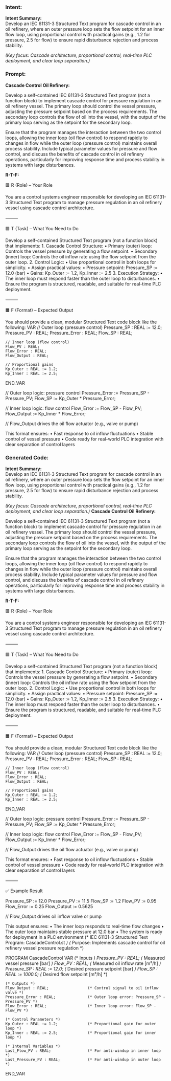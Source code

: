 ### Intent:
**Intent Summary:**  
Develop an IEC 61131-3 Structured Text program for cascade control in an oil refinery, where an outer pressure loop sets the flow setpoint for an inner flow loop, using proportional control with practical gains (e.g., 1.2 for pressure, 2.5 for flow) to ensure rapid disturbance rejection and process stability.  

*(Key focus: Cascade architecture, proportional control, real-time PLC deployment, and clear loop separation.)*

### Prompt:
**Cascade Control Oil Refinery:**

Develop a self-contained IEC 61131-3 Structured Text program (not a function block) to implement cascade control for pressure regulation in an oil refinery vessel. The primary loop should control the vessel pressure, adjusting the pressure setpoint based on the process requirements. The secondary loop controls the flow of oil into the vessel, with the output of the primary loop serving as the setpoint for the secondary loop.

Ensure that the program manages the interaction between the two control loops, allowing the inner loop (oil flow control) to respond rapidly to changes in flow while the outer loop (pressure control) maintains overall process stability. Include typical parameter values for pressure and flow control, and discuss the benefits of cascade control in oil refinery operations, particularly for improving response time and process stability in systems with large disturbances.

**R-T-F:**

🟥 R (Role) – Your Role

You are a control systems engineer responsible for developing an IEC 61131-3 Structured Text program to manage pressure regulation in an oil refinery vessel using cascade control architecture.

⸻

🟩 T (Task) – What You Need to Do

Develop a self-contained Structured Text program (not a function block) that implements:
	1.	Cascade Control Structure:
	•	Primary (outer) loop: Controls the vessel pressure by generating a flow setpoint.
	•	Secondary (inner) loop: Controls the oil inflow rate using the flow setpoint from the outer loop.
	2.	Control Logic:
	•	Use proportional control in both loops for simplicity.
	•	Assign practical values:
	•	Pressure setpoint: Pressure_SP := 12.0 (bar)
	•	Gains: Kp_Outer := 1.2, Kp_Inner := 2.5
	3.	Execution Strategy:
	•	The inner loop must respond faster than the outer loop to disturbances.
	•	Ensure the program is structured, readable, and suitable for real-time PLC deployment.

⸻

🟧 F (Format) – Expected Output

You should provide a clean, modular Structured Text code block like the following:
VAR
    // Outer loop (pressure control)
    Pressure_SP : REAL := 12.0;
    Pressure_PV : REAL;
    Pressure_Error : REAL;
    Flow_SP : REAL;

    // Inner loop (flow control)
    Flow_PV : REAL;
    Flow_Error : REAL;
    Flow_Output : REAL;

    // Proportional gains
    Kp_Outer : REAL := 1.2;
    Kp_Inner : REAL := 2.5;
END_VAR

// Outer loop logic: pressure control
Pressure_Error := Pressure_SP - Pressure_PV;
Flow_SP := Kp_Outer * Pressure_Error;

// Inner loop logic: flow control
Flow_Error := Flow_SP - Flow_PV;
Flow_Output := Kp_Inner * Flow_Error;

// Flow_Output drives the oil flow actuator (e.g., valve or pump)

This format ensures:
	•	Fast response to oil inflow fluctuations
	•	Stable control of vessel pressure
	•	Code ready for real-world PLC integration with clear separation of control layers

### Generated Code:
**Intent Summary:**  
Develop an IEC 61131-3 Structured Text program for cascade control in an oil refinery, where an outer pressure loop sets the flow setpoint for an inner flow loop, using proportional control with practical gains (e.g., 1.2 for pressure, 2.5 for flow) to ensure rapid disturbance rejection and process stability.  

*(Key focus: Cascade architecture, proportional control, real-time PLC deployment, and clear loop separation.)*
**Cascade Control Oil Refinery:**

Develop a self-contained IEC 61131-3 Structured Text program (not a function block) to implement cascade control for pressure regulation in an oil refinery vessel. The primary loop should control the vessel pressure, adjusting the pressure setpoint based on the process requirements. The secondary loop controls the flow of oil into the vessel, with the output of the primary loop serving as the setpoint for the secondary loop.

Ensure that the program manages the interaction between the two control loops, allowing the inner loop (oil flow control) to respond rapidly to changes in flow while the outer loop (pressure control) maintains overall process stability. Include typical parameter values for pressure and flow control, and discuss the benefits of cascade control in oil refinery operations, particularly for improving response time and process stability in systems with large disturbances.

**R-T-F:**

🟥 R (Role) – Your Role

You are a control systems engineer responsible for developing an IEC 61131-3 Structured Text program to manage pressure regulation in an oil refinery vessel using cascade control architecture.

⸻

🟩 T (Task) – What You Need to Do

Develop a self-contained Structured Text program (not a function block) that implements:
	1.	Cascade Control Structure:
	•	Primary (outer) loop: Controls the vessel pressure by generating a flow setpoint.
	•	Secondary (inner) loop: Controls the oil inflow rate using the flow setpoint from the outer loop.
	2.	Control Logic:
	•	Use proportional control in both loops for simplicity.
	•	Assign practical values:
	•	Pressure setpoint: Pressure_SP := 12.0 (bar)
	•	Gains: Kp_Outer := 1.2, Kp_Inner := 2.5
	3.	Execution Strategy:
	•	The inner loop must respond faster than the outer loop to disturbances.
	•	Ensure the program is structured, readable, and suitable for real-time PLC deployment.

⸻

🟧 F (Format) – Expected Output

You should provide a clean, modular Structured Text code block like the following:
VAR
    // Outer loop (pressure control)
    Pressure_SP : REAL := 12.0;
    Pressure_PV : REAL;
    Pressure_Error : REAL;
    Flow_SP : REAL;

    // Inner loop (flow control)
    Flow_PV : REAL;
    Flow_Error : REAL;
    Flow_Output : REAL;

    // Proportional gains
    Kp_Outer : REAL := 1.2;
    Kp_Inner : REAL := 2.5;
END_VAR

// Outer loop logic: pressure control
Pressure_Error := Pressure_SP - Pressure_PV;
Flow_SP := Kp_Outer * Pressure_Error;

// Inner loop logic: flow control
Flow_Error := Flow_SP - Flow_PV;
Flow_Output := Kp_Inner * Flow_Error;

// Flow_Output drives the oil flow actuator (e.g., valve or pump)

This format ensures:
	•	Fast response to oil inflow fluctuations
	•	Stable control of vessel pressure
	•	Code ready for real-world PLC integration with clear separation of control layers

⸻

✅ Example Result

Pressure_SP := 12.0
Pressure_PV := 11.5
Flow_SP := 1.2
Flow_PV := 0.95
Flow_Error := 0.25
Flow_Output := 0.5625

// Flow_Output drives oil inflow valve or pump

This output ensures:
	•	The inner loop responds to real-time flow changes
	•	The outer loop maintains stable pressure at 12.0 bar
	•	The system is ready for deployment in a PLC environment
(* IEC 61131-3 Structured Text Program: CascadeControl.st *)
(* Purpose: Implements cascade control for oil refinery vessel pressure regulation *)

PROGRAM CascadeControl
VAR
    (* Inputs *)
    Pressure_PV : REAL;                 (* Measured vessel pressure [bar] *)
    Flow_PV : REAL;                     (* Measured oil inflow rate [m³/h] *)
    Pressure_SP : REAL := 12.0;         (* Desired pressure setpoint [bar] *)
    Flow_SP : REAL := 1000.0;           (* Desired flow setpoint [m³/h] *)
    
    (* Outputs *)
    Flow_Output : REAL;                 (* Control signal to oil inflow valve *)
    Pressure_Error : REAL;              (* Outer loop error: Pressure_SP - Pressure_PV *)
    Flow_Error : REAL;                  (* Inner loop error: Flow_SP - Flow_PV *)
    
    (* Control Parameters *)
    Kp_Outer : REAL := 1.2;             (* Proportional gain for outer loop *)
    Kp_Inner : REAL := 2.5;             (* Proportional gain for inner loop *)
    
    (* Internal Variables *)
    Last_Flow_PV : REAL;                (* For anti-windup in inner loop *)
    Last_Pressure_PV : REAL;            (* For anti-windup in outer loop *)
END_VAR

